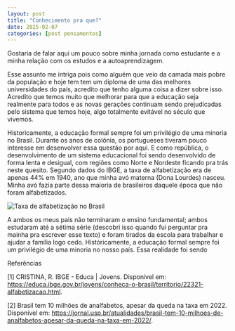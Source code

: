 ```yaml
---
layout: post
title: "Conhecimento pra que?"
date: 2025-02-07 
categories: [post pensamentos]
---
```


Gostaria de falar aqui um pouco sobre minha jornada como estudante e a minha relação com os estudos e a autoaprendizagem. 

Esse assunto me intriga pois como alguém que veio da camada mais pobre da população e hoje tem tem um diploma de uma das melhores universidades do país, acredito que tenho alguma coisa a dizer sobre isso. Acredito que temos muito que melhorar para que a educação seja realmente para todos e as novas gerações continuam sendo prejudicadas pelo sistema que temos hoje, algo totalmente evitável no século que vivemos.

Historicamente, a educação formal sempre foi um privilégio de uma minoria no Brasil. Durante os anos de colônia, os portugueses tiveram pouco interesse em desenvolver essa questão por aqui. E como república, o desenvolvimento de um sistema educacional foi sendo desenvolvido de forma lenta e desigual, com regiões como Norte e Nordeste ficando pra trás neste quesito. Segundo dados do IBGE, a taxa de alfabetização era de apenas 44% em 1940, ano que minha avó materna (Dona Lourdes) nasceu. Minha avó fazia parte dessa maioria de brasileiros daquele época que não foram alfabetizados. 

![Taxa de alfabetização no Brasil](https://educa.ibge.gov.br/images/educa/jovens/populacao/educacao_01_jovens.png
)

A ambos os meus pais não terminaram o ensino fundamental; ambos estudaram até a sétima série (descobri isso quando fui perguntar pra mainha pra escrever esse texto) e foram tirados da escola para trabalhar e ajudar a família logo cedo. Históricamente, a educação formal sempre foi um privilégio de uma minoria no nosso país. Essa realidade foi sendo 

Referências

[1] CRISTINA, R. IBGE - Educa | Jovens. Disponível em: <https://educa.ibge.gov.br/jovens/conheca-o-brasil/territorio/22321-alfabetizacao.html>.

[2] Brasil tem 10 milhões de analfabetos, apesar da queda na taxa em 2022. Disponível em: <https://jornal.usp.br/atualidades/brasil-tem-10-milhoes-de-analfabetos-apesar-da-queda-na-taxa-em-2022/>.

‌